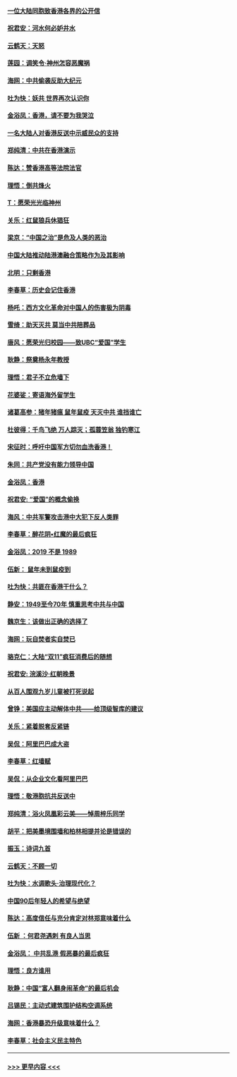 #### [一位大陆同胞致香港各界的公开信](../pages/nsc993/n11675761.md?t=11240122) 
#### [祝君安：河水何必妒井水](../pages/nsc993/n11675746.md?t=11240122) 
#### [云鹤天：天怒](../pages/nsc993/n11675718.md?t=11240122) 
#### [莲园：调笑令‧神州怎容恶魔祸](../pages/nsc993/n11675648.md?t=11240122) 
#### [海网：中共偷袭反助大纪元](../pages/nsc993/n11673515.md?t=11240122) 
#### [吐为快：妖共 世界再次认识你](../pages/nsc993/n11673506.md?t=11240122) 
#### [金浴凤：香港，请不要为我哭泣](../pages/nsc993/n11673248.md?t=11240122) 
#### [一名大陆人对香港反送中示威民众的支持](../pages/nsc993/n11672615.md?t=11240122) 
#### [郑纯清：中共在香港演示](../pages/nsc993/n11670539.md?t=11240122) 
#### [陈达：赞香港高等法院法官](../pages/nsc993/n11669542.md?t=11240122) 
#### [理悟：倒共烽火](../pages/nsc993/n11668844.md?t=11240122) 
#### [T：愿荣光光临神州](../pages/nsc993/n11668421.md?t=11240122) 
#### [关乐：红鼠狼兵休猖狂](../pages/nsc993/n11668378.md?t=11240122) 
#### [梁京：“中国之治”是危及人类的恶治](../pages/nsc993/n11668328.md?t=11240122) 
#### [中国大陆推动陆港澳融合策略作为及其影响](../pages/nsc993/n11668157.md?t=11240122) 
#### [北明：只剩香港](../pages/nsc993/n11668002.md?t=11240122) 
#### [李春草：历史会记住香港](../pages/nsc993/n11667927.md?t=11240122) 
#### [杨吒：西方文化革命对中国人的伤害极为阴毒](../pages/nsc993/n11664521.md?t=11240122) 
#### [雪绮：助天灭共 莫当中共陪葬品](../pages/nsc993/n11662650.md?t=11240122) 
#### [唐风：愿荣光归校园——致UBC“爱国”学生](../pages/nsc993/n11662194.md?t=11240122) 
#### [耿静：祭奠杨永年教授](../pages/nsc993/n11662514.md?t=11240122) 
#### [理悟：君子不立危墙下](../pages/nsc993/n11662172.md?t=11240122) 
#### [花婆娑：寄语海外留学生](../pages/nsc993/n11662121.md?t=11240122) 
#### [诸葛高参：猪年猪瘟 鼠年鼠疫 天灭中共 谁挡谁亡](../pages/nsc993/n11661980.md?t=11240122) 
#### [杜彼得：千鸟飞绝 万人踪灭；孤蓑笠翁 独钓寒江](../pages/nsc993/n11661170.md?t=11240122) 
#### [宋征时：呼吁中国军方切勿血洗香港！](../pages/nsc993/n11415318.md?t=11240122) 
#### [朱同：共产党没有能力领导中国](../pages/nsc993/n11660421.md?t=11240122) 
#### [金浴凤：香港](../pages/nsc993/n11660419.md?t=11240122) 
#### [祝君安: “爱国”的概念偷换](../pages/nsc993/n11659706.md?t=11240122) 
#### [海风：中共军警攻击港中大犯下反人类罪](../pages/nsc993/n11659632.md?t=11240122) 
#### [李春草：醉花阴•红魔的最后疯狂](../pages/nsc993/n11659287.md?t=11240122) 
#### [金浴凤：2019 不是 1989](../pages/nsc993/n11657663.md?t=11240122) 
#### [伍新： 鼠年未到鼠疫到](../pages/nsc993/n11655098.md?t=11240122) 
#### [吐为快：共匪在香港干什么？](../pages/nsc993/n11654891.md?t=11240122) 
#### [静安：1949至今70年 慎重思考中共与中国](../pages/nsc993/n11651244.md?t=11240122) 
#### [魏京生：该做出正确的选择了](../pages/nsc993/n11653084.md?t=11240122) 
#### [海网：玩自焚者实自焚已](../pages/nsc993/n11652423.md?t=11240122) 
#### [骆克仁：大陆“双11”疯狂消费后的随想](../pages/nsc993/n11652305.md?t=11240122) 
#### [祝君安: 浣溪沙·红朝晚景](../pages/nsc993/n11652258.md?t=11240122) 
#### [从百人围观九岁儿童被打死说起](../pages/nsc993/n11651030.md?t=11240122) 
#### [曾铮：美国应主动解体中共——给顶级智库的建议](../pages/nsc993/n11649888.md?t=11240122) 
#### [关乐：紧着脱套反紧链](../pages/nsc993/n11649069.md?t=11240122) 
#### [吴侃：阿里巴巴成大盗](../pages/nsc993/n11645523.md?t=11240122) 
#### [李春草：红墙赋](../pages/nsc993/n11646389.md?t=11240122) 
#### [吴侃：从企业文化看阿里巴巴](../pages/nsc993/n11645476.md?t=11240122) 
#### [理悟：敬港胞抗共反送中](../pages/nsc993/n11645466.md?t=11240122) 
#### [郑纯清：浴火凤凰彩云美——悼周梓乐同学](../pages/nsc993/n11645155.md?t=11240122) 
#### [胡平：把美墨境围墙和柏林相提并论是错误的](../pages/nsc993/n11645134.md?t=11240122) 
#### [振玉：诗词九首](../pages/nsc993/n11644081.md?t=11240122) 
#### [云鹤天：不顾一切](../pages/nsc993/n11643508.md?t=11240122) 
#### [吐为快：水调歌头·治理现代化？](../pages/nsc993/n11643485.md?t=11240122) 
#### [中国90后年轻人的希望与绝望](../pages/nsc993/n11642317.md?t=11240122) 
#### [陈达：高度信任与充分肯定对林郑意味着什么](../pages/nsc993/n11641441.md?t=11240122) 
#### [伍新 ：何君尧遇刺 有良人当思](../pages/nsc993/n11641503.md?t=11240122) 
#### [金浴凤： 中共乱港  假恶暴的最后疯狂](../pages/nsc993/n11641495.md?t=11240122) 
#### [理悟：良方谁用](../pages/nsc993/n11641463.md?t=11240122) 
#### [耿静：中国“富人翻身闹革命”的最后机会](../pages/nsc993/n11640655.md?t=11240122) 
#### [吕锡民：主动式建筑围护结构空调系统](../pages/nsc993/n11640168.md?t=11240122) 
#### [海网：香港暴恐升级意味着什么？](../pages/nsc993/n11635904.md?t=11240122) 
#### [李春草：社会主义民主特色](../pages/nsc993/n11634657.md?t=11240122) 

----
#### [ >>> 更早内容 <<< ](../indexes/nsc993-earlier.md)
